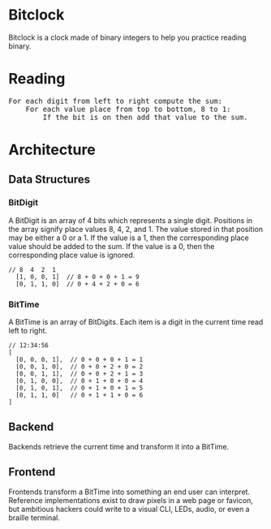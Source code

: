 # Bitclock
Bitclock is a clock made of binary integers to help you practice reading binary.

# Reading
<pre>
For each digit from left to right compute the sum:
    For each value place from top to bottom, 8 to 1:
        If the bit is on then add that value to the sum.
</pre>

# Architecture
## Data Structures
### BitDigit
A BitDigit is an array of 4 bits which represents a single digit. Positions in the array signify place values 8, 4, 2, and 1. The value stored in that position may be either a 0 or a 1. If the value is a 1, then the corresponding place value should be added to the sum. If the value is a 0, then the corresponding place value is ignored.
```
// 8  4  2  1
  [1, 0, 0, 1]  // 8 + 0 + 0 + 1 = 9
  [0, 1, 1, 0]  // 0 + 4 + 2 + 0 = 6

```

### BitTime
A BitTime is an array of BitDigits. Each item is a digit in the current time read left to right.
```
// 12:34:56
[
  [0, 0, 0, 1],  // 0 + 0 + 0 + 1 = 1
  [0, 0, 1, 0],  // 0 + 0 + 2 + 0 = 2
  [0, 0, 1, 1],  // 0 + 0 + 2 + 1 = 3
  [0, 1, 0, 0],  // 0 + 1 + 0 + 0 = 4
  [0, 1, 0, 1],  // 0 + 1 + 0 + 1 = 5
  [0, 1, 1, 0]   // 0 + 1 + 1 + 0 = 6
]
```


## Backend
Backends retrieve the current time and transform it into a BitTime.

## Frontend
Frontends transform a BitTime into something an end user can interpret. Reference implementations exist to draw pixels in a web page or favicon, but ambitious hackers could write to a visual CLI, LEDs, audio, or even a braille terminal.